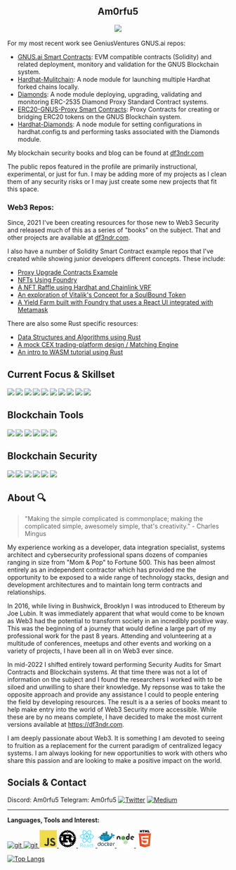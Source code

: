 <!-- markdownlint-disable MD033 MD041-->
<p align="center">
  <h2 align="center">Am0rfu5</h2>
</p>

<p align="center">
  <img src="https://readme-typing-svg.herokuapp.com?font=Merriweather&size=30&color=830606&background=A6FFC900&center=true&vCenter=true&width=500&height=100&lines=Web3;Security;Smart+Contracts;Data+Integrations;DeFi;Blockchain;Systems%20Architecture;">
</p>



For my most recent work see GeniusVentures GNUS.ai repos:

- [GNUS.ai Smart Contracts](https://github.com/GeniusVentures/gnus-ai/tree/develop): EVM compatible contracts (Solidity) and related deployment, monitory and validation for the GNUS Blockchain system.
- [Hardhat-Mulitchain](https://github.com/GenuisVentures/hardhat-multichain): A node module for launching multiple Hardhat forked chains locally. 
- [Diamonds](https://github.com/GeniusVentures/diamonds): A node module deploying, upgrading, validating and monitoring ERC-2535 Diamond Proxy Standard Contract systems.
- [ERC20-GNUS-Proxy Smart Contracts](https://github.com/GeniusVentures/erc20-gnus-proxy): Proxy Contracts for creating or bridging ERC20 tokens on the GNUS Blockchain system.
- [Hardhat-Diamonds](https://github.com/GeniusVentures/hardhat-diamonds): A node module for setting configurations in hardhat.config.ts and performing tasks associated with the Diamonds module.

My blockchain security books and blog can be found at [df3ndr.com](https://df3ndr.com)

The public repos featured in the profile are primarily instructional, experimental, or just for fun.  I may be adding more of my projects as I clean them of any security risks or I may just create some new projects that fit this space.

### Web3 Repos:
Since, 2021 I've been creating resources for those new to Web3 Security and released much of this as a series of "books" on the subject. That and other projects are available at [df3ndr.com](https://df3ndr.com).

I also have a number of Solidity Smart Contract example repos that I've created while showing junior developers different concepts.  These include:
- [Proxy Upgrade Contracts Example](https://github.com:Am0rfu5/ProxyUpgrade)
- [NFTs Using Foundry](https://github.com/Am0rfu5/NFTFoundry)
- [A NFT Raffle using Hardhat and Chainlink VRF](https://github.com/Am0rfu5/NFT-raffle)
- [An exploration of Vitalik's Concept for a SoulBound Token](https://github.com/Am0rfu5/soulbound-token)
- [A Yield Farm built with Foundry that uses a React UI integrated with Metamask](https://github.com/Am0rfu5/yield-farm-demo)

There are also some Rust specific resources:
- [Data Structures and Algorithms using Rust](https://github.com/Am0rfu5/rust_data_structures_algorithms)
- [A mock CEX trading-platform design / Matching Engine](https://github.com/Am0rfu5/trading-platform)
- [An intro to WASM tutorial using Rust](https://github.com/Am0rfu5/hello-wasm-tutorial)

## Current Focus & Skillset
#### ![](https://img.shields.io/badge/Expertise-Blockchain_Development-informational?style=flat&logo=blockchain&logoColor=white&color=purple) ![](https://img.shields.io/badge/Expertise-Web_Development-informational?style=flat&logo=web&logColor=white&color=purple) ![](https://img.shields.io/badge/Expertise-Systems_Architecture-informational?style=flat&logo=architecture&logoColor=white&color=purple) ![](https://img.shields.io/badge/Expertise-Web3_Security-informational?style=flat&logo=blockchain&logoColor=white&color=purple)  ![](https://img.shields.io/badge/Skills-DevOps-informational?style=flat&logo=DevOps&logoColor=white&color=purple) ![](https://img.shields.io/badge/Language-Rust-informational?style=flat&logo=Rust&logoColor=white&color=blue) ![](https://img.shields.io/badge/Language-Solidity-informational?style=flat&logo=Solidity&logoColor=white&color=blue) ![](https://img.shields.io/badge/Framework-React-informational?style=flat&logo=react&logoColor=white&color=darkgreen) ![](https://img.shields.io/badge/Database-REST_API-informational?style=flat&logo=restapi&logoColor=white&color=darkgreen) ![](https://img.shields.io/badge/Blockchain-Ethereum-informational?style=flat&logo=ethereum&logoColor=white&color=darkblue) 

## Blockchain Tools
####  ![](https://img.shields.io/badge/Tool-Foundry-informational?style=flat&logo=foundry&logoColor=white&color=green) ![](https://img.shields.io/badge/Tool-Remix-informational?style=flat&logo=remix&logoColor=white&color=green) ![](https://img.shields.io/badge/Tool-Hardhat-informational?style=flat&logo=hardhat&logoColor=white&color=green) ![](https://img.shields.io/badge/Tool-Truffle-informational?style=flat&logo=truffle&logoColor=white&color=green) ![](https://img.shields.io/badge/Tool-IPFS-informational?style=flat&logo=ipfs&logoColor=white&color=green) ![](https://img.shields.io/badge/Tool-Chainlink-informational?style=flat&logo=chainlink&logoColor=white&color=green)

## Blockchain Security
####  ![](https://img.shields.io/badge/Security-Smart_Contract_Auditing-informational?style=flat&logo=mythx&logoColor=white&color=yellow) ![](https://img.shields.io/badge/Security-Slither-informational?style=flat&logo=slither&logoColor=white&color=yellow) ![](https://img.shields.io/badge/Security-Mythril-informational?style=flat&logo=mythril&logoColor=white&color=yellow) ![](https://img.shields.io/badge/Security-Foundry_Fuzzying-informational?style=flat&logo=foundry&logoColor=white&color=yellow) ![](https://img.shields.io/badge/Security-Foundry_Invariant_Testing-informational?style=flat&logo=foundry&logoColor=white&color=yellow) ![](https://img.shields.io/badge/Security-Echidna-informational?style=flat&logo=echidna&logoColor=white&color=yellow)
<!-- markdownlint-enable MD033 -->

## About 🔍

> "Making the simple complicated is commonplace; making the complicated simple, awesomely simple, that's creativity." - Charles Mingus

My experience working as a developer, data integration specialist, systems architect and cybersecurity professional spans dozens of companies ranging in size from "Mom & Pop" to Fortune 500. This has been almost entirely as an independent contractor which has provided me the opportunity to be exposed to a wide range of technology stacks, design and development architectures and to maintain long term contracts and relationships.

In 2016, while living in Bushwick, Brooklyn I was introduced to Ethereum by Joe Lubin.  It was immediately apparent that what would come to be known as Web3 had the potential to transform society in an incredibly positive way. This was the beginning of a journey that would define a large part of my professional work for the past 8 years. Attending and volunteering at a multitude of conferences, meetups and other events and working on a variety of projects, I have been all in on Web3 ever since.

In mid-2022 I shifted entirely toward performing Security Audits for Smart Contracts and Blockchain systems. At that time there was not a lot of information on the subject and I found the researchers I worked with to be siloed and unwilling to share their knowledge. My repsonse was to take the opposite approach and provide any assistance I could to people entering the field by developing resources. The result is a a series of books meant to help make entry into the world of Web3 Security more accessible. While these are by no means complete, I have decided to make the most current versions available at https://df3ndr.com.

I am deeply passionate about Web3. It is something I am devoted to seeing to fruition as a replacement for the current paradigm of centralized legacy systems. I am always looking for new opportunities to work with others who share this passion and are looking to make a positive impact on the world.

## Socials & Contact
Discord: Am0rfu5
Telegram: Am0rfu5
[![Twitter](https://img.shields.io/badge/Twitter-blue?style=for-the-badge&logo=twitter&logoColor=white)](https://twitter.com/Am0rfu5) [![Medium](https://img.shields.io/badge/Medium-black?style=for-the-badge&logo=medium&logoColor=white)](https://medium.com/@am0rfus)

<!-- markdownlint-enable MD033 -->

---

**Languages, Tools and Interest:** 

<p align="left"> 
<a href="https://docs.soliditylang.org/en" target="_blank" rel="noreferrer"> <img src="https://docs.soliditylang.org/en/v0.8.15/_static/logo.svg" alt="git" width="40" height="40"/> </a>
<a href="https://docs.ethers.io/" target="_blank" rel="noreferrer"> <img src="https://miro.medium.com/max/1200/1*SHg7SgjVtPJ-Fma-liXz_Q.png" alt="git" width="40" height="40"/> </a>
<a href="https://developer.mozilla.org/en-US/docs/Web/JavaScript" target="_blank" rel="noreferrer"> <img src="https://raw.githubusercontent.com/devicons/devicon/master/icons/javascript/javascript-original.svg" alt="javascript" width="40" height="40"/> </a> 
 <a href="https://www.rust-lang.org/" target="_blank" rel="noreferrer"> <img src="https://raw.githubusercontent.com/devicons/devicon/master/icons/rust/rust-original.svg" alt="typescript" width="40" height="40"/> </a>
 <a href="https://reactjs.org/" target="_blank" rel="noreferrer"> <img src="https://raw.githubusercontent.com/devicons/devicon/master/icons/react/react-original-wordmark.svg" alt="react" width="40" height="40"/> </a>
 <a href="https://www.docker.com/" target="_blank"> <img src="https://raw.githubusercontent.com/devicons/devicon/master/icons/docker/docker-original-wordmark.svg" alt="docker" width="40" height="40"/> </a>
 <a href="https://nodejs.org" target="_blank"> <img src="https://raw.githubusercontent.com/devicons/devicon/master/icons/nodejs/nodejs-original-wordmark.svg" alt="nodejs" width="40" height="40"/> </a>
 <a href="https://www.w3.org/html/" target="_blank"> <img src="https://raw.githubusercontent.com/devicons/devicon/master/icons/html5/html5-original-wordmark.svg" alt="html5" width="40" height="40"/> </a>

[![Top Langs](https://github-readme-stats.vercel.app/api/top-langs/?username=Am0rfu5)](https://github.com/Am0rfu5/github-readme-stats)


